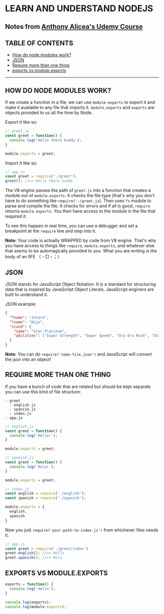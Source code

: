 # LEARN AND UNDERSTAND NODEJS

Notes from [Anthony Alicea's Udemy Course](https://www.udemy.com/draft/461160/)
---
## TABLE OF CONTENTS

- [How do node modules work?](#how-do-node-modules-work)
- [JSON](#json)
- [Require more than one thing](#require-more-than-one)
- [exports vs module.exports](#exports-vs-module-exports)

---
## HOW DO NODE MODULES WORK? <a name="how-do-node-modules-work"></a>

If we create a function in a file, we can use `module.exports` to export it and make it available to any file that imports it. `module.exports` and `exports` are objects provided to us all the time by Node.

Export it like so:
```javascript
// greet.js
const greet = function() {
  console.log('Hello there buddy');
}

module.exports = greet;
```

Import it like so:
```javascript
// app.js
const greet = require('./greet');
greet(); //=> Hello there buddy
```


The V8 engine passes the path of `greet.js` into a function that creates a module out of `module.exports`. It checks the file type (that's why you don't have to do something like `require('./greet.js`). Then uses `fs` module to parse and compile the file. It checks for errors and if all is good, `require` returns `module.exports`. You then have access to the module in the file that required it.

To see this happen in real time, you can use a debugger and set a breakpoint at the `require` line and step into it. 

**Note:** Your code is actually WRAPPED by code from V8 engine. That's why you have access to things like `require`, `module.exports`, and whatever else that seems to be automagically provided to you. What you are writing is the body of an IIFE （・□・；）

## JSON <a name="json"></a>

JSON stands for JavaScript Object Notation. It is a standard for structuring data that is inspired by JavaScript Object Literals. JavaScript enginers are built to understand it.

JSON example:

```json
{
  "fname": "Jotaro",
  "lname": "Kujo",
  "stand": {
    "name": "Star Platinum",
    "abilities": ["Super Strength", "Super Speed", "Ora Ora Rush", "Star Finger"]
  }
}
```

**Note:** You can do `require('some-file.json')` and JavaScript will convert the json into an object!

## REQUIRE MORE THAN ONE THING <a name="require-more-than-one"></a>

If you have a bunch of code that are related but should be kept separate you can use this kind of file structure:

```
- greet
  - english.js
  - spanish.js
  - index.js
- app.js
```

```javascript
// english.js
const greet = function() {
  console.log('Hello!');
}

module.exports = greet;
```

```javascript
// spanish.js
const greet = function() {
  console.log('Hola!');
}

module.exports = greet;
```

```javascript
// index.js
const english = require('./english');
const spanish = require('./spanish');

module.exports = {
  english,
  spanish
}
```

Now you just `require('your-path-to-index.js')` from whichever files needs it. 

```javascript
// app.js
const greet = require('./greet/index')
greet.english(); //=> Hello
greet.spanish(); //=> Hola
```

## EXPORTS VS MODULE.EXPORTS <a name="exports-vs-module-exports"></a>

```javascript
exports = function() {
  console.log('Hello');
}

console.log(exports);
console.log(module.exports);
```